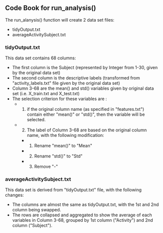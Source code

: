 ## Code Book for run_analysis()

The run_alanysis() function will create 2 data set files:
* tidyOutput.txt
* averageActivitySubject.txt

### tidyOutput.txt
This data set contains 68 columns:
* The first column is the Subject (represented by Integer from 1-30, given by the original data set)
* The second column is the descriptive labels (transformed from "activity_labels.txt" file given by the original data set)
* Column 3-68 are the mean() and std() variables given by original data set (i.e. X_train.txt and X_test.txt)
* The selection criterion for these variables are :
	* 1. if the original column name (as specified in "features.txt") contain either "mean()" or "std()", then the variable will be selected.
	* 2. The label of Column 3-68 are based on the original column name, with the following modification:
		* 1. Rename "mean()" to "Mean"
		* 2. Rename "std()" to "Std"
		* 3. Remove "-"

### averageActivitySubject.txt
This data set is derived from "tidyOutput.txt" file, with the following changes:
* The columns are almost the same as tidyOutput.txt, with the 1st and 2nd column being swapped.
* The rows are collapsed and aggregated to show the average of each variables in Column 3-68, grouped by 1st column ("Activity") and 2nd column ("Subject").
